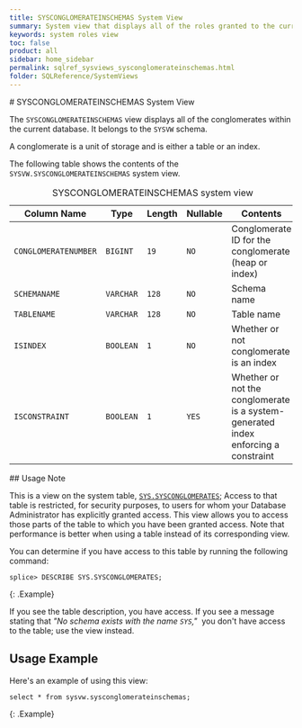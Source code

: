 ```yaml
---
title: SYSCONGLOMERATEINSCHEMAS System View
summary: System view that displays all of the roles granted to the current user.
keywords: system roles view
toc: false
product: all
sidebar: home_sidebar
permalink: sqlref_sysviews_sysconglomerateinschemas.html
folder: SQLReference/SystemViews
---
```

<section>
<div class="TopicContent" data-swiftype-index="true" markdown="1">
# SYSCONGLOMERATEINSCHEMAS System View

The `SYSCONGLOMERATEINSCHEMAS` view displays all of the conglomerates within the current database. It belongs to the `SYSVW` schema.

A conglomerate is a unit of storage and is either a
table or an index.

The following table shows the contents of the `SYSVW.SYSCONGLOMERATEINSCHEMAS` system view.

<table>
    <caption>SYSCONGLOMERATEINSCHEMAS system view</caption>
    <col />
    <col />
    <col />
    <col />
    <col />
    <thead>
        <tr>
            <th>Column Name</th>
            <th>Type</th>
            <th>Length</th>
            <th>Nullable</th>
            <th>Contents</th>
        </tr>
    </thead>
    <tbody>
        <tr>
            <td><code>CONGLOMERATENUMBER</code></td>
            <td><code>BIGINT</code></td>
            <td><code>19</code></td>
            <td><code>NO</code></td>
            <td>Conglomerate ID for the conglomerate (heap or index)</td>
        </tr>
        <tr>
            <td><code>SCHEMANAME</code></td>
            <td><code>VARCHAR</code></td>
            <td><code>128</code></td>
            <td><code>NO</code></td>
            <td>Schema name</td>
        </tr>
        <tr>
            <td><code>TABLENAME</code></td>
            <td><code>VARCHAR</code></td>
            <td><code>128</code></td>
            <td><code>NO</code></td>
            <td>Table name</td>
        </tr>
        <tr>
            <td><code>ISINDEX</code></td>
            <td><code>BOOLEAN</code></td>
            <td><code>1</code></td>
            <td><code>NO</code></td>
            <td>Whether or not conglomerate is an index</td>
        </tr>
        <tr>
            <td><code>ISCONSTRAINT</code></td>
            <td><code>BOOLEAN</code></td>
            <td><code>1</code></td>
            <td><code>YES</code></td>
            <td>Whether or not the conglomerate is a system-generated index
		enforcing a constraint</td>
        </tr>
    </tbody>
</table>
## Usage Note

This is a view on the system table, [`SYS.SYSCONGLOMERATES`](sqlref_systables_sysconglomerates.html); Access to that table is restricted, for security purposes, to users for whom your Database Administrator has explicitly granted access. This view allows you to access those parts of the table to which you have been granted access. Note that performance is better when using a table instead of its corresponding view.

You can determine if you have access to this table by running the following command:

```
splice> DESCRIBE SYS.SYSCONGLOMERATES;
```
{: .Example}

If you see the table description, you have access. If you see a message stating that _"No schema exists with the name `SYS`,"_&nbsp; you don't have access to the table; use the view instead.

## Usage Example

Here's an example of using this view:

```
select * from sysvw.sysconglomerateinschemas;
```
{: .Example}

</div>
</section>
